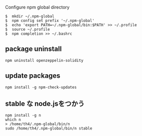 Configure npm global directory

```
$  mkdir ~/.npm-global
$  npm config set prefix '~/.npm-global'
$  echo 'export PATH=~/.npm-global/bin:$PATH' >> ~/.profile
$  source ~/.profile
$  npm completion >> ~/.bashrc
```

## package uninstall

```
npm uninstall openzeppelin-solidity
```

## update packages

```
npm install -g npm-check-updates
```

## stable な node.jsをつかう

```
npm install -g n
which n
> /home/th4/.npm-global/bin/n
sudo /home/th4/.npm-global/bin/n stable
```

